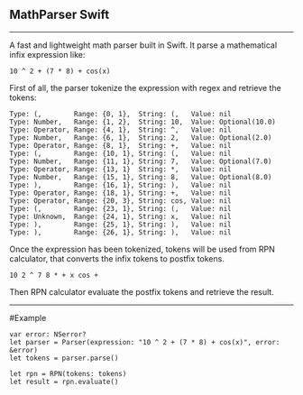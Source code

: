 ## MathParser Swift ##


----------
A fast and lightweight math parser built in Swift.
It parse a mathematical infix expression like:
``` 
10 ^ 2 + (7 * 8) + cos(x) 
```
First of all, the parser tokenize the expression with regex and retrieve the tokens:

```
Type: (, 		Range: {0, 1}, 	String: (, 	 Value: nil
Type: Number, 	Range: {1, 2}, 	String: 10,  Value: Optional(10.0)
Type: Operator, Range: {4, 1}, 	String: ^, 	 Value: nil
Type: Number, 	Range: {6, 1}, 	String: 2, 	 Value: Optional(2.0)
Type: Operator, Range: {8, 1}, 	String: +, 	 Value: nil
Type: (, 		Range: {10, 1}, String: (, 	 Value: nil
Type: Number, 	Range: {11, 1},	String: 7, 	 Value: Optional(7.0)
Type: Operator, Range: {13, 1} 	String: *, 	 Value: nil
Type: Number, 	Range: {15, 1}, String: 8, 	 Value: Optional(8.0)
Type: ), 		Range: {16, 1}, String: ), 	 Value: nil
Type: Operator, Range: {18, 1}, String: +, 	 Value: nil
Type: Operator, Range: {20, 3}, String: cos, Value: nil
Type: (, 		Range: {23, 1}, String: (, 	 Value: nil
Type: Unknown, 	Range: {24, 1}, String: x, 	 Value: nil
Type: ), 		Range: {25, 1}, String: ), 	 Value: nil
Type: ), 		Range: {26, 1}, String: ),   Value: nil
```

Once the expression has been tokenized, tokens will be used from RPN calculator, that converts the infix tokens to postfix tokens. 

```
10 2 ^ 7 8 * + x cos +
```

Then RPN calculator evaluate the postfix tokens and retrieve the result.

----------
#Example

```
var error: NSerror?
let parser = Parser(expression: "10 ^ 2 + (7 * 8) + cos(x)", error: &error)
let tokens = parser.parse()

let rpn = RPN(tokens: tokens)
let result = rpn.evaluate()
```
